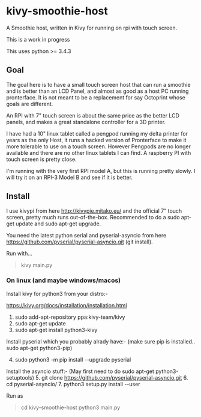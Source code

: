 # kivy-smoothie-host
A Smoothie host, written in Kivy for running on rpi with touch screen.

This is a work in progress

This uses python >= 3.4.3

## Goal
The goal here is to have a small touch screen host that can run a smoothie and is better than an LCD Panel, and almost as good as a host PC running pronterface.
It is not meant to be a replacement for say Octoprint whose goals are different.

An RPI with 7" touch screen is about the same price as the better LCD panels, and makes a great standalone controller for a 3D printer.

I have had a 10" linux tablet called a pengpod running my delta printer for years as the only Host, it runs a hacked version of Pronterface to make it more tolerable to use on a touch screen. However Pengpods are no longer available and there are no other linux tablets I can find. A raspberry PI with touch screen is pretty close.

I'm running with the very first RPI model A, but this is running pretty slowly. I will try it on an RPI-3 Model B and see if it is better.


## Install
I use kivypi from here  http://kivypie.mitako.eu/ and the official 7" touch screen, pretty much runs out-of-the-box.
Recommended to do a sudo apt-get update and sudo apt-get upgrade.

You need the latest python serial and pyserial-asyncio from here https://github.com/pyserial/pyserial-asyncio.git
(git install).

Run with...

> kivy main.py

### On linux (and maybe windows/macos)

Install kivy for python3 from your distro:-

https://kivy.org/docs/installation/installation.html

1. sudo add-apt-repository ppa:kivy-team/kivy
2. sudo apt-get update
3. sudo apt-get install python3-kivy

Install pyserial which you probably alrady have:-
(make sure pip is installed.. sudo apt-get python3-pip)

4. sudo python3 -m pip install --upgrade pyserial

Install the asyncio stuff:-
(May first need to do sudo apt-get python3-setuptools)
5. git clone https://github.com/pyserial/pyserial-asyncio.git
6. cd pyserial-asyncio/
7. python3 setup.py install --user

Run as
> cd kivy-smoothie-host
> python3 main.py


